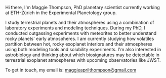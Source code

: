 Hi there, I'm Maggie Thompson, PhD planetary scientist currently working at ETH-Zürich in the Experimental Planetology group.

I study terrestrial planets and their atmospheres using a combination of laboratory experiments and modeling techniques.
During my PhD, I conducted outgassing experiments with meteorites to better understand rocky planets' early atmospheres. I am currently studying how volatiles partition between hot, rocky exoplanet interiors and their atmospheres using both modeling tools and solubility experiments.
I'm also interested in astrobiology and thinking about which biosignatures may be detectable in terrestrial exoplanet atmospheres with upcoming observatories like JWST.

To get in touch, my email is: maggieaprilthompson@gmail.com



